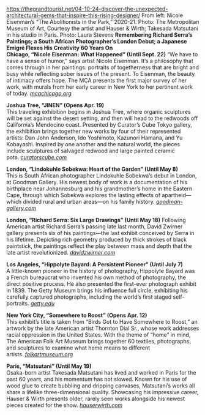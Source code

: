 https://thegrandtourist.net/04-10-24-discover-the-unexpected-architectural-gems-that-inspire-this-rising-designer/
From left: Nicole Eisenman’s “The Abolitionists in the Park,” 2020-21. Photo: The Metropolitan Museum of Art, Courtesy the artist and Hauser & Wirth; Takesada Matsutani in his studio in Paris. Photo: Laura Stevens
**Remembering Richard Serra’s Paintings; a South African Photographer’s London Debut; a Japanese Emigré Flexes His Creativity 60 Years On**  
**Chicago, “Nicole Eisenman: What Happened” (Until Sept. 22)**
“We have to have a sense of humor,” says artist Nicole Eisenman. It’s a philosophy that comes through in her paintings: portraits of togetherness that are bright and busy while reflecting sober issues of the present. To Eisenman, the beauty of intimacy offers hope. The MCA presents the first major survey of her work, with murals from her early career in New York to her pertinent work of today. [_mcachicago.org_](https://visit.mcachicago.org/exhibitions/nicole-eisenman-what-happened/)

**Joshua Tree, “JINEN” (Opens Apr. 19)**  
This traveling exhibition begins in Joshua Tree, where organic sculptures will be set against the desert setting, and then will head to the redwoods off California’s Mendocino coast. Presented by Curator’s Cube Tokyo gallery, the exhibition brings together new works by four of their represented artists: Dan John Anderson, Ido Yoshimoto, Kazunori Hamana, and Yu Kobayashi. Inspired by one another and the natural world, the pieces include sculptures of salvaged redwood and large painted ceramic pots. [_curatorscube.com_](https://www.instagram.com/p/C45N_SXvnaQ/)

**London, “Lindokuhle Sobekwa: Heart of the Garden” (Until May 8)**  
This is South African photographer Lindokuhle Sobekwa’s debut in London, at Goodman Gallery. His newest body of work is a documentation of his birthplace near Johannesburg and his grandmother’s home in the Eastern Cape, through which Sobekwa explores the lasting effects of apartheid—which divided rural and urban areas—on his family history. [_goodman-gallery.com_](https://www.goodman-gallery.com/exhibitions/london-gallery-lindokuhle-sobekwa-heart-of-the-garden)

**London, “Richard Serra: Six Large Drawings” (Until May 18)**
Following American artist Richard Serra’s passing late last month, David Zwirner gallery presents six of his paintings—the last exhibit conceived by Serra in his lifetime. Depicting rich geometry produced by thick strokes of black paintstick, the paintings reflect the play between mass and depth that the late artist revolutionized. [_davidzwirner.com_](https://www.davidzwirner.com/exhibitions/2024/richard-serra-six-large-drawings)

**Los Angeles, “Hippolyte Bayard: A Persistent Pioneer” (Until July 7)**  
A little-known pioneer in the history of photography, Hippolyte Bayard was a French bureaucrat who invented his own method of photography, the direct positive process. He also presented the first-ever photograph exhibit in 1839. The Getty Museum brings his influence full circle, exhibiting his carefully captured photographs, including the world’s first staged self-portraits. [_getty.edu_](https://www.getty.edu/art/exhibitions/bayard/index.html)

**New York City, “Somewhere to Roost” (Opens Apr. 12)**  
This exhibit’s title is taken from “Birds Got to Have Somewhere to Roost,” an artwork by the late American artist Thornton Dial Sr., whose work addresses racial oppression in the United States. With the theme of “home” in mind, The American Folk Art Museum brings together 60 textiles, photographs, and sculptures to examine what home means to different artists. [_folkartmuseum.org_](https://folkartmuseum.org/exhibitions/somewhere-to-roost/)

**Paris, “Matsutani” (Until May 19)**  
Osaka-born artist Takesada Matsutani has lived and worked in Paris for the past 60 years, and his momentum has not slowed. Known for his use of wood glue to create bubbling and dripping canvases, Matsutani’s works all share a lifelike three-dimensional quality. Showcasing his impressive career, Hauser & Wirth presents older, rarely seen works alongside his newest pieces created for the show. [_hauserwirth.com_](https://www.hauserwirth.com/hauser-wirth-exhibitions/takesada-matsutani-paris-2024/)